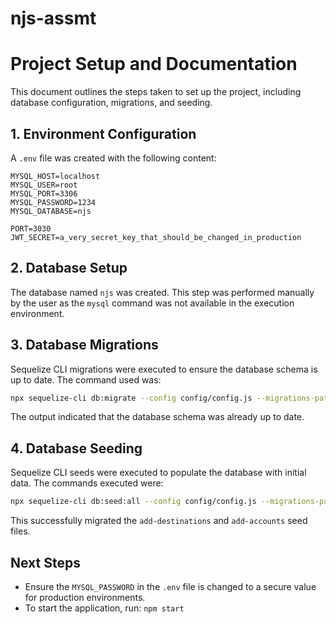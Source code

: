 # njs-assmt

# Project Setup and Documentation

This document outlines the steps taken to set up the project, including database configuration, migrations, and seeding.

## 1. Environment Configuration

A `.env` file was created with the following content:

```dotenv
MYSQL_HOST=localhost
MYSQL_USER=root
MYSQL_PORT=3306
MYSQL_PASSWORD=1234
MYSQL_DATABASE=njs

PORT=3030
JWT_SECRET=a_very_secret_key_that_should_be_changed_in_production
```

## 2. Database Setup

The database named `njs` was created. This step was performed manually by the user as the `mysql` command was not available in the execution environment.

## 3. Database Migrations

Sequelize CLI migrations were executed to ensure the database schema is up to date. The command used was:

```bash
npx sequelize-cli db:migrate --config config/config.js --migrations-path migrations
```

The output indicated that the database schema was already up to date.

## 4. Database Seeding

Sequelize CLI seeds were executed to populate the database with initial data. The commands executed were:

```bash
npx sequelize-cli db:seed:all --config config/config.js --migrations-path seeders
```

This successfully migrated the `add-destinations` and `add-accounts` seed files.

## Next Steps

- Ensure the `MYSQL_PASSWORD` in the `.env` file is changed to a secure value for production environments.
- To start the application, run: `npm start`

